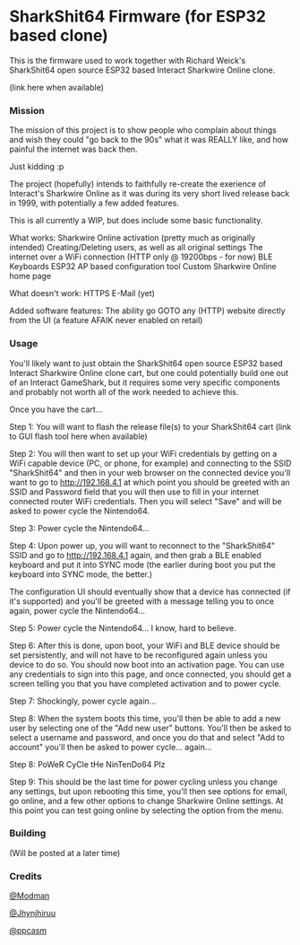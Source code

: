 # SharkShit64 Firmware (for ESP32 based clone)



This is the firmware used to work together with Richard Weick's SharkShit64 open source ESP32 based Interact Sharkwire Online clone.



(link here when available)


### Mission
The mission of this project is to show people who complain about things and wish they could "go back to the 90s" what it was REALLY like, and how painful the internet was back then.

Just kidding :p

The project (hopefully) intends to faithfully re-create the exerience of Interact's Sharkwire Online as it was during its very short lived release back in 1999, with potentially a few added features.

This is all currently a WIP, but does include some basic functionality.

What works:
Sharkwire Online activation (pretty much as originally intended)
Creating/Deleting users, as well as all original settings
The internet over a WiFi connection (HTTP only @ 19200bps - for now)
BLE Keyboards
ESP32 AP based configuration tool
Custom Sharkwire Online home page

What doesn't work:
HTTPS
E-Mail (yet)

Added software features:
The ability go GOTO any (HTTP) website directly from the UI (a feature AFAIK never enabled on retail)

### Usage
You'll likely want to just obtain the SharkShit64 open source ESP32 based Interact Sharkwire Online clone cart, but one could potentially build one out of an Interact GameShark, but it requires some very specific components and probably not worth all of the work needed to achieve this.

Once you have the cart...

Step 1: You will want to flash the release file(s) to your SharkShit64 cart (link to GUI flash tool here when available)

Step 2: You will then want to set up your WiFi credentials by getting on a WiFi capable device (PC, or phone, for example) and connecting to the SSID "SharkShit64" and then in your web browser on the connected device you'll want to go to http://192.168.4.1 at which point you should be greeted with an SSID and Password field that you will then use to fill in your internet connected router WiFi credentials.
Then you will select "Save" and will be asked to power cycle the Nintendo64.

Step 3: Power cycle the Nintendo64...

Step 4: Upon power up, you will want to reconnect to the "SharkShit64" SSID and go to http://192.168.4.1 again, and then grab a BLE enabled keyboard and put it into SYNC mode (the earlier during boot you put the keyboard into SYNC mode, the better.) 

The configuration UI should eventually show that a device has connected (if it's supported) and you'll be greeted with a message telling you to once again, power cycle the Nintendo64...

Step 5: Power cycle the Nintendo64... I know, hard to believe.

Step 6: After this is done, upon boot, your WiFi and BLE device should be set persistently, and will not have to be reconfigured again unless you device to do so.
You should now boot into an activation page. You can use any credentials to sign into this page, and once connected, you should get a screen telling you that you have completed activation and to power cycle.

Step 7: Shockingly, power cycle again...

Step 8: When the system boots this time, you'll then be able to add a new user by selecting one of the "Add new user" buttons.
You'll then be asked to select a username and password, and once you do that and select "Add to account" you'll then be asked to power cycle... again...

Step 8: PoWeR CyCle tHe NinTenDo64 Plz

Step 9:
This should be the last time for power cycling unless you change any settings, but upon rebooting this time, you'll then see options for email, go online, and a few other options to change Sharkwire Online settings.
At this point you can test going online by selecting the option from the menu.

### Building

(Will be posted at a later time)



### Credits

[@Modman](https://github.com/RWeick/)

[@Jhynjhiruu](https://github.com/Jhynjhiruu/)

[@ppcasm](https://github.com/ppcasm/)

